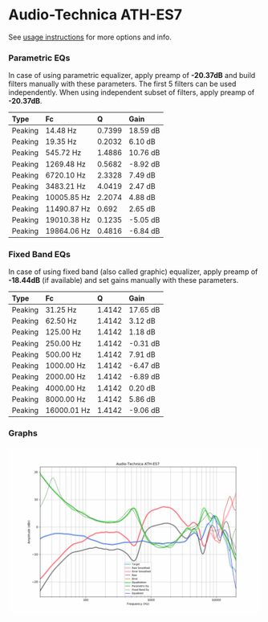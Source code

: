 # Audio-Technica ATH-ES7
See [usage instructions](https://github.com/jaakkopasanen/AutoEq#usage) for more options and info.

### Parametric EQs
In case of using parametric equalizer, apply preamp of **-20.37dB** and build filters manually
with these parameters. The first 5 filters can be used independently.
When using independent subset of filters, apply preamp of **-20.37dB**.

| Type    | Fc          |      Q | Gain     |
|:--------|:------------|:-------|:---------|
| Peaking | 14.48 Hz    | 0.7399 | 18.59 dB |
| Peaking | 19.35 Hz    | 0.2032 | 6.10 dB  |
| Peaking | 545.72 Hz   | 1.4886 | 10.76 dB |
| Peaking | 1269.48 Hz  | 0.5682 | -8.92 dB |
| Peaking | 6720.10 Hz  | 2.3328 | 7.49 dB  |
| Peaking | 3483.21 Hz  | 4.0419 | 2.47 dB  |
| Peaking | 10005.85 Hz | 2.2074 | 4.88 dB  |
| Peaking | 11490.87 Hz | 0.692  | 2.65 dB  |
| Peaking | 19010.38 Hz | 0.1235 | -5.05 dB |
| Peaking | 19864.06 Hz | 0.4816 | -6.84 dB |

### Fixed Band EQs
In case of using fixed band (also called graphic) equalizer, apply preamp of **-18.44dB**
(if available) and set gains manually with these parameters.

| Type    | Fc          |      Q | Gain     |
|:--------|:------------|:-------|:---------|
| Peaking | 31.25 Hz    | 1.4142 | 17.65 dB |
| Peaking | 62.50 Hz    | 1.4142 | 3.12 dB  |
| Peaking | 125.00 Hz   | 1.4142 | 1.18 dB  |
| Peaking | 250.00 Hz   | 1.4142 | -0.31 dB |
| Peaking | 500.00 Hz   | 1.4142 | 7.91 dB  |
| Peaking | 1000.00 Hz  | 1.4142 | -6.47 dB |
| Peaking | 2000.00 Hz  | 1.4142 | -6.89 dB |
| Peaking | 4000.00 Hz  | 1.4142 | 0.20 dB  |
| Peaking | 8000.00 Hz  | 1.4142 | 5.86 dB  |
| Peaking | 16000.01 Hz | 1.4142 | -9.06 dB |

### Graphs
![](./Audio-Technica%20ATH-ES7.png)
